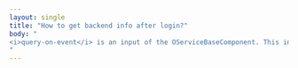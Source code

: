 ```yaml
---
layout: single
title: "How to get backend info after login?"
body: "
<i>query-on-event</i> is an input of the OServiceBaseComponent. This input will reference the component must listen to in order to perform its query.
"
---
```

